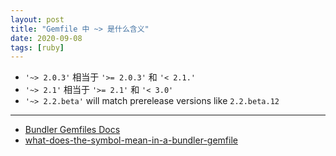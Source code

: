 ```yaml
---
layout: post
title: "Gemfile 中 ~> 是什么含义"
date: 2020-09-08
tags: [ruby]
---
```


* `'~> 2.0.3'` 相当于 `'>= 2.0.3'` 和 `'< 2.1.'`
* `'~> 2.1'`   相当于 `'>= 2.1'`   和 `'< 3.0'`
* `'~> 2.2.beta'` will match prerelease versions like `2.2.beta.12`

---

* [Bundler Gemfiles Docs](https://bundler.io/gemfile.html)
* [what-does-the-symbol-mean-in-a-bundler-gemfile](https://stackoverflow.com/questions/8699949/what-does-the-symbol-mean-in-a-bundler-gemfile)
